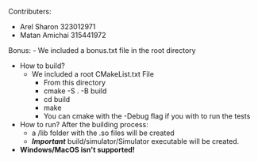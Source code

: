 Contributers:
- Arel Sharon 323012971
- Matan Amichai 315441972


Bonus:
    - We included a bonus.txt file in the root directory
- How to build?
    - We included a root CMakeList.txt File
        - From this directory
        - cmake -S . -B build
        - cd build
        - make
        - You can cmake with the -Debug flag if you with to run the tests
- How to run?
    After the building process:
    - a /lib folder with the .so files will be created
    - ***Important*** build/simulator/Simulator executable will be created.
- **Windows/MacOS isn't supported!**
